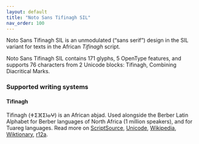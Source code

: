 ```yaml
---
layout: default
title: "Noto Sans Tifinagh SIL"
nav_order: 100
---
```

Noto Sans Tifinagh SIL is an unmodulated (“sans serif”) design in the SIL variant for texts in the African _Tifinagh_ script. 

Noto Sans Tifinagh SIL contains 171 glyphs, 5 OpenType features, and supports 76 characters from 2 Unicode blocks: Tifinagh, Combining Diacritical Marks.


### Supported writing systems


#### Tifinagh

Tifinagh (<span class='autonym'>ⵜⵉⴼⵉⵏⴰⵖ</span>) is an African abjad. Used alongside the Berber Latin Alphabet for Berber languages of North Africa (1 million speakers), and for Tuareg languages. Read more on [ScriptSource](https://scriptsource.org/scr/Tfng), [Unicode](https://www.unicode.org/versions/Unicode13.0.0/ch19.pdf#G43184), [Wikipedia](https://en.wikipedia.org/wiki/ISO_15924:Tfng), [Wiktionary](https://en.wiktionary.org/wiki/Category:Tifinagh_script), [r12a](https://r12a.github.io/scripts/links?iso=Tfng).

